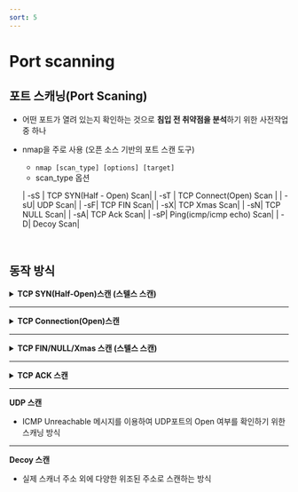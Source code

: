 ```yaml
---
sort: 5
---
```


# Port scanning

## 포트 스캐닝(Port Scaning)

- 어떤 포트가 열려 있는지 확인하는 것으로 **침입 전 취약점을 분석**하기 위한 사전작업 중 하나

- nmap을 주로 사용 (오픈 소스 기반의 포트 스캔 도구)
  - `nmap [scan_type] [options] [target]`
  - scan_type 옵션

  | -sS | TCP SYN(Half - Open) Scan|
  | -sT | TCP Connect(Open) Scan |
  | -sU| UDP Scan|
  | -sF| TCP FIN Scan|
  | -sX| TCP Xmas Scan|
  | -sN| TCP NULL Scan|
  | -sA| TCP Ack Scan|
  | -sP| Ping(icmp/icmp echo) Scan|
  | -D| Decoy Scan|

<br>

## 동작 방식

<details markdown="1">
<summary><b>TCP SYN(Half-Open)스캔 (스텔스 스캔)</b></summary>

<br>   
- 완전한 연결을 수행하지 않기 때문에 로그가 남지 않는다.
- SYN -> SYN + ACK -> RST<br>
```
서비스 포트가 동작하는 경우 :  SYN → SYN/ACK
서비스 포트가 동작하지 않는 경우 : SYN → RST
```

- 열려있는 경우

```
┌──(kali㉿kali)-[~]
└─$ sudo nmap -sS -p 80 192.168.94.133                                                                                  Starting Nmap 7.91 ( https://nmap.org ) at 2021-01-25 21:19 EST
Nmap scan report for 192.168.94.133
Host is up (0.00077s latency).

PORT   STATE SERVICE
80/tcp "open"  http
MAC Address: 00:50:56:30:D5:73 (VMware)

Nmap done: 1 IP address (1 host up) scanned in 0.46 seconds
```                                                                                                            

- 닫혀있는 경우

```
┌──(kali㉿kali)-[~]
└─$ sudo nmap -sS -p 8080 192.168.94.133 
Starting Nmap 7.91 ( https://nmap.org ) at 2021-01-25 21:19 EST
Nmap scan report for 192.168.94.133
Host is up (0.0013s latency).

PORT     STATE  SERVICE
8080/tcp "closed" http-proxy
MAC Address: 00:50:56:30:D5:73 (VMware)

Nmap done: 1 IP address (1 host up) scanned in 0.50 seconds
```

</details>

---

<details markdown="1">
<summary><b>TCP Connection(Open)스캔</b></summary>

<br>   
- 결과가 가장 정확하지만 로그가 남는다.
- 방화벽 존재시, DROP(해당 패킷 폐기) / REJECT(해당 패킷 폐기 후 ICMP 메시지 전송) 2방법 존재<br> 
```
서비스 포트가 동작하는 경우 :  SYN → SYN/ACK
서비스 포트가 동작하지 않는 경우 : SYN → RST 
```

- 열려있는 경우

```javascript
┌──(kali㉿kali)-[~]
└─$ nmap -sT -p 80 192.168.94.133 
Starting Nmap 7.91 ( https://nmap.org ) at 2021-01-25 20:56 EST
Nmap scan report for 192.168.94.133
Host is up (0.0013s latency).

PORT   STATE SERVICE
80/tcp "open"  http

Nmap done: 1 IP address (1 host up) scanned in 0.19 seconds
```

- 닫혀있는 경우

```javascript               
┌──(kali㉿kali)-[~]
└─$ nmap -sT -p 8080 192.168.94.133 
Starting Nmap 7.91 ( https://nmap.org ) at 2021-01-25 20:56 EST
Nmap scan report for 192.168.94.133
Host is up (0.0014s latency).

PORT     STATE  SERVICE
8080/tcp "closed" http-proxy

Nmap done: 1 IP address (1 host up) scanned in 0.23 seconds
```

</details>

---

<details markdown="1">
<summary><b>TCP FIN/NULL/Xmas 스캔 (스텔스 스캔)</b></summary>

<br>
- TCP Header의 제어비트를 비정상적으로 설정해서 스캔하는 방식
- 포트 상태가 Closed라면 요청 세그먼트에 대한 응답으로 RST를 받게 된다.
- RST가 오지 않으면 포트가 열려있거나 방화벽에서 filtered 된 상황<br>
```
서비스 포트가 동작하는 경우 :  FIN → ??? (무응답)
서비스 포트가 동작하지 않는 경우 : FIN → RST
```   

</details>

---

<details markdown="1">
<summary><b>TCP ACK 스캔</b></summary>

<br>
- 포트 오픈 여부를 판단하는 것이 아니라 방화벽의 룰셋(필터링 룰셋)을 테스트하기 위한 스캔
- 대상 방화벽이 상태 기반(stateful)인지 여부(TCP연결 상태 추적)
- 대상 포트가 방화벽에 의해 필터링 되고 있는지 여부<br>  

</details>

---

**UDP 스캔**
- ICMP Unreachable 메시지를 이용하여 UDP포트의 Open 여부를 확인하기 위한 스캐닝 방식<br>

---

**Decoy 스캔**
- 실제 스캐너 주소 외에 다양한 위조된 주소로 스캔하는 방식<br>
    

